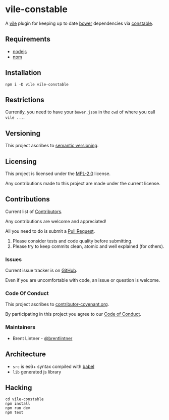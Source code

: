 # vile-constable

A [vile](http://vile.io) plugin for keeping up to date [bower](https://bower.io) dependencies via [constable](http://github.com/brentlintner/constable).

## Requirements

- [nodejs](http://nodejs.org)
- [npm](http://npmjs.org)

## Installation

    npm i -D vile vile-constable

## Restrictions

Currently, you need to have your `bower.json` in the `cwd` of
where you call `vile ...`.

## Versioning

This project ascribes to [semantic versioning](http://semver.org).

## Licensing

This project is licensed under the [MPL-2.0](LICENSE) license.

Any contributions made to this project are made under the current license.

## Contributions

Current list of [Contributors](https://github.com/forthright/vile-constable/graphs/contributors).

Any contributions are welcome and appreciated!

All you need to do is submit a [Pull Request](https://github.com/forthright/vile-constable/pulls).

1. Please consider tests and code quality before submitting.
2. Please try to keep commits clean, atomic and well explained (for others).

### Issues

Current issue tracker is on [GitHub](https://github.com/forthright/vile-constable/issues).

Even if you are uncomfortable with code, an issue or question is welcome.

### Code Of Conduct

This project ascribes to [contributor-covenant.org](http://contributor-covenant.org).

By participating in this project you agree to our [Code of Conduct](CODE_OF_CONDUCT.md).

### Maintainers

- Brent Lintner - [@brentlintner](http://github.com/brentlintner)

## Architecture

- `src` is es6+ syntax compiled with [babel](https://babeljs.io)
- `lib` generated js library

## Hacking

    cd vile-constable
    npm install
    npm run dev
    npm test
